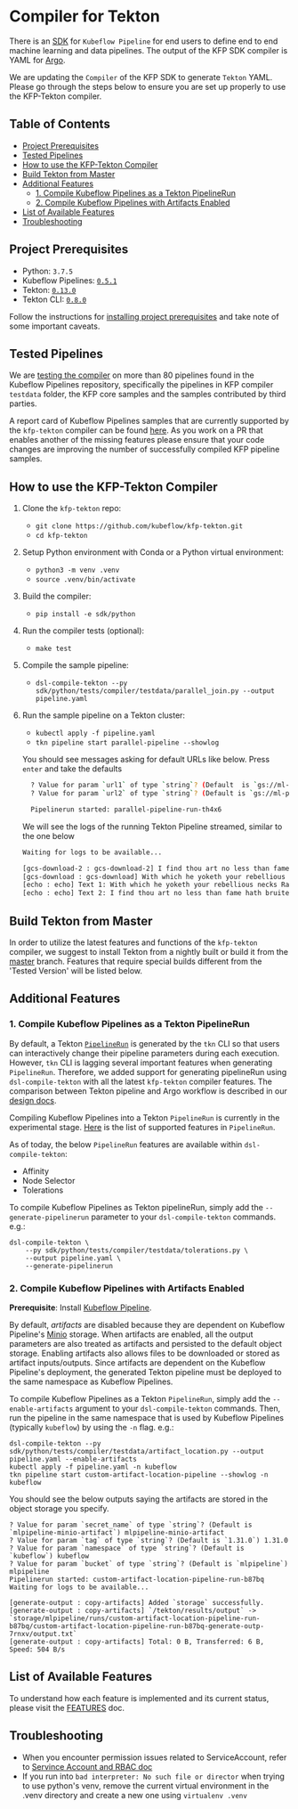 # Compiler for Tekton

There is an [SDK](https://www.kubeflow.org/docs/pipelines/sdk/sdk-overview/) 
for `Kubeflow Pipeline` for end users to define end to end machine learning and data pipelines.
The output of the KFP SDK compiler is YAML for [Argo](https://github.com/argoproj/argo).

We are updating the `Compiler` of the KFP SDK to generate `Tekton` YAML. Please go through the steps below
to ensure you are set up properly to use the KFP-Tekton compiler.


## Table of Contents

<!-- START of ToC generated by running ./tools/mdtoc.sh sdk/README.md -->

  - [Project Prerequisites](#project-prerequisites)
  - [Tested Pipelines](#tested-pipelines)
  - [How to use the KFP-Tekton Compiler](#how-to-use-the-kfp-tekton-compiler)
  - [Build Tekton from Master](#build-tekton-from-master)
  - [Additional Features](#additional-features)
    - [1. Compile Kubeflow Pipelines as a Tekton PipelineRun](#1-compile-kubeflow-pipelines-as-a-tekton-pipelinerun)
    - [2. Compile Kubeflow Pipelines with Artifacts Enabled](#2-compile-kubeflow-pipelines-with-artifacts-enabled)
  - [List of Available Features](#list-of-available-features)
  - [Troubleshooting](#troubleshooting)

<!-- END of ToC generated by running ./tools/mdtoc.sh sdk/README.md -->


## Project Prerequisites

 - Python: `3.7.5`
 - Kubeflow Pipelines: [`0.5.1`](https://github.com/kubeflow/pipelines/releases/tag/0.5.1)
 - Tekton: [`0.13.0`](https://github.com/tektoncd/pipeline/releases/tag/v0.13.0)
 - Tekton CLI: [`0.8.0`](https://github.com/tektoncd/cli/releases/tag/v0.8.0)

Follow the instructions for [installing project prerequisites](/sdk/python/README.md#development-prerequisites)
and take note of some important caveats.


## Tested Pipelines

We are [testing the compiler](/sdk/python/tests/README.md) on more than 80 pipelines found in the Kubeflow Pipelines
repository, specifically the pipelines in KFP compiler `testdata` folder, the KFP core samples and the samples
contributed by third parties.

A report card of Kubeflow Pipelines samples that are currently supported by the `kfp-tekton` compiler can be found
[here](/sdk/python/tests/test_kfp_samples_report.txt). As you work on a PR that enables another of the missing features
please ensure that your code changes are improving the number of successfully compiled KFP pipeline samples.


## How to use the KFP-Tekton Compiler

1. Clone the `kfp-tekton` repo:

    - `git clone https://github.com/kubeflow/kfp-tekton.git`
    - `cd kfp-tekton`

2. Setup Python environment with Conda or a Python virtual environment:

    - `python3 -m venv .venv`
    - `source .venv/bin/activate`

3. Build the compiler:

    - `pip install -e sdk/python`

4. Run the compiler tests (optional):

    - `make test`

5. Compile the sample pipeline:
 
    - `dsl-compile-tekton --py sdk/python/tests/compiler/testdata/parallel_join.py --output pipeline.yaml`
    
6. Run the sample pipeline on a Tekton cluster:

    - `kubectl apply -f pipeline.yaml`
    - `tkn pipeline start parallel-pipeline --showlog`

   You should see messages asking for default URLs like below. Press `enter` and take the defaults
   
    ```bash
      ? Value for param `url1` of type `string`? (Default  is `gs://ml-pipeline-playground/shakespeare1.txt`) gs://ml-pipeline-playground/shakespeare1.txt
      ? Value for param `url2` of type `string`? (Default is `gs://ml-pipeline-playground/shakespeare2.txt`) gs://ml-pipeline-playground/shakespeare2.txt
 
      Pipelinerun started: parallel-pipeline-run-th4x6
    ```
   
   We will see the logs of the running Tekton Pipeline streamed, similar to the one below
      
      ```bash
      Waiting for logs to be available...

      [gcs-download-2 : gcs-download-2] I find thou art no less than fame hath bruited And more than may be gatherd by thy shape Let my presumption not provoke thy wrath
      [gcs-download : gcs-download] With which he yoketh your rebellious necks Razeth your cities and subverts your towns And in a moment makes them desolate
      [echo : echo] Text 1: With which he yoketh your rebellious necks Razeth your cities and subverts your towns And in a moment makes them desolate
      [echo : echo] Text 2: I find thou art no less than fame hath bruited And more than may be gatherd by thy shape Let my presumption not provoke thy wrath
      ```

      
## Build Tekton from Master

In order to utilize the latest features and functions of the `kfp-tekton` compiler, we suggest to install Tekton from a
nightly built or build it from the [master](https://github.com/tektoncd/pipeline/blob/master/DEVELOPMENT.md#install-pipeline) branch. 
Features that require special builds different from the 'Tested Version' will be listed below.

## Additional Features

### 1. Compile Kubeflow Pipelines as a Tekton PipelineRun

By default, a Tekton [`PipelineRun`](https://github.com/tektoncd/pipeline/blob/master/docs/pipelineruns.md#overview)
is generated by the `tkn` CLI so that users can interactively change their pipeline parameters during each execution.
However, `tkn` CLI is lagging several important features when generating `PipelineRun`.
Therefore, we added support for generating pipelineRun using `dsl-compile-tekton` with all the latest `kfp-tekton` compiler
features. The comparison between Tekton pipeline and Argo workflow is described in our 
[design docs](https://docs.google.com/document/d/1oXOdiItI4GbEe_qzyBmMAqfLBjfYX1nM94WHY3EPa94/edit#heading=h.f38y0bqkxo87).

Compiling Kubeflow Pipelines into a Tekton `PipelineRun` is currently in the experimental stage.
[Here](https://github.com/tektoncd/pipeline/blob/master/docs/pipelineruns.md) is the list of supported features in `PipelineRun`.

As of today, the below `PipelineRun` features are available within `dsl-compile-tekton`:
 - Affinity
 - Node Selector
 - Tolerations

To compile Kubeflow Pipelines as Tekton pipelineRun, simply add the `--generate-pipelinerun` parameter to your `dsl-compile-tekton` 
commands. e.g.:

    dsl-compile-tekton \
        --py sdk/python/tests/compiler/testdata/tolerations.py \
        --output pipeline.yaml \
        --generate-pipelinerun


### 2. Compile Kubeflow Pipelines with Artifacts Enabled

**Prerequisite**: Install [Kubeflow Pipeline](https://www.kubeflow.org/docs/pipelines/installation/).

By default, _artifacts_ are disabled because they are dependent on Kubeflow Pipeline's
[Minio](https://docs.minio.io/) storage. When artifacts are enabled, all the output parameters are
also treated as artifacts and persisted to the default object storage. Enabling artifacts
also allows files to be downloaded or stored as artifact inputs/outputs.
Since artifacts are dependent on the Kubeflow Pipeline's deployment, the generated Tekton pipeline
must be deployed to the same namespace as Kubeflow Pipelines.

To compile Kubeflow Pipelines as a Tekton `PipelineRun`, simply add the `--enable-artifacts` argument
to your `dsl-compile-tekton` commands. Then, run the pipeline in the same namespace that is used by
Kubeflow Pipelines (typically `kubeflow`) by using the `-n` flag. e.g.:

```shell
dsl-compile-tekton --py sdk/python/tests/compiler/testdata/artifact_location.py --output pipeline.yaml --enable-artifacts
kubectl apply -f pipeline.yaml -n kubeflow
tkn pipeline start custom-artifact-location-pipeline --showlog -n kubeflow
```

You should see the below outputs saying the artifacts are stored in the object storage you specify.
```
? Value for param `secret_name` of type `string`? (Default is `mlpipeline-minio-artifact`) mlpipeline-minio-artifact
? Value for param `tag` of type `string`? (Default is `1.31.0`) 1.31.0
? Value for param `namespace` of type `string`? (Default is `kubeflow`) kubeflow
? Value for param `bucket` of type `string`? (Default is `mlpipeline`) mlpipeline
Pipelinerun started: custom-artifact-location-pipeline-run-b87bq
Waiting for logs to be available...

[generate-output : copy-artifacts] Added `storage` successfully.
[generate-output : copy-artifacts] `/tekton/results/output` -> `storage/mlpipeline/runs/custom-artifact-location-pipeline-run-b87bq/custom-artifact-location-pipeline-run-b87bq-generate-outp-7rnxv/output.txt`
[generate-output : copy-artifacts] Total: 0 B, Transferred: 6 B, Speed: 504 B/s
```


## List of Available Features

To understand how each feature is implemented and its current status, please visit the [FEATURES](FEATURES.md) doc.


## Troubleshooting

- When you encounter permission issues related to ServiceAccount, refer to [Servince Account and RBAC doc](sa-and-rbac.md)
- If you run into `bad interpreter: No such file or director` when trying to use python's venv, remove the current virtual environment in the .venv directory and create a new one using `virtualenv .venv`
